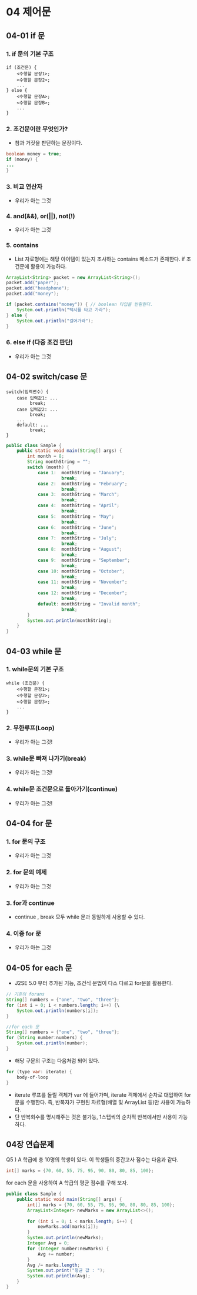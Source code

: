 # 04 제어문
## 04-01 if 문 
### 1. if 문의 기본 구조 
```plain
if (조건문) {
	<수행할 문장1>; 
	<수행할 문장2>; 
	... 
} else { 
	<수행할 문장A>;
	<수행할 문장B>; 
	... 
}
```

### 2. 조건문이란 무엇인가?
- 참과 거짓을 판단하는 문장이다. 
```java
boolean money = true; 
if (money) { 
...
}
```

### 3. 비교 연산자
- 우리가 아는 그것 

### 4. and(&&), or(||), not(!)
- 우리가 아는 그것 

### 5. contains
- List 자료형에는 해당 아이템이 있는지 조사하는 contains 메소드가 존재한다. if 조건문에 활용이 가능하다.
```java
ArrayList<String> packet = new ArrayList<String>();
packet.add("paper");
packet.add("headphone");
packet.add("money");

if (packet.contains("money")) { // boolean 타입을 반환한다. 
	System.out.println("택시를 타고 가라");
} else {
	System.out.println("걸어가라");
}
```

### 6. else if (다중 조건 판단)
- 우리가 아는 그것

## 04-02 switch/case 문
```Plain
switch(입력변수) {
    case 입력값1: ...
         break;
    case 입력값2: ...
         break;
    ...
    default: ...
         break;
}
```

```java
public class Sample {
    public static void main(String[] args) {
        int month = 8;
        String monthString = "";
        switch (month) {
            case 1:  monthString = "January";
                     break;
            case 2:  monthString = "February";
                     break;
            case 3:  monthString = "March";
                     break;
            case 4:  monthString = "April";
                     break;
            case 5:  monthString = "May";
                     break;
            case 6:  monthString = "June";
                     break;
            case 7:  monthString = "July";
                     break;
            case 8:  monthString = "August";
                     break;
            case 9:  monthString = "September";
                     break;
            case 10: monthString = "October";
                     break;
            case 11: monthString = "November";
                     break;
            case 12: monthString = "December";
                     break;
            default: monthString = "Invalid month";
                     break;
        }
        System.out.println(monthString);
    }
}
```

## 04-03 while 문

### 1. while문의 기본 구조 
```plain 
while (조건문) { 
	<수행할 문장1>; 
	<수행할 문장2>; 
	<수행할 문장3>; 
	... 
}
```

### 2. 무한루프(Loop)
- 우리가 아는 그것!

### 3. while문 빠져 나가기(break)
- 우리가 아는 그것!

### 4. while문 조건문으로 돌아가기(continue)
- 우리가 아는 그것! 


## 04-04 for 문
### 1. for 문의 구조
- 우리가 아는 그것

### 2. for 문의 예제
- 우리가 아는 그것 

### 3. for과 continue 
- continue , break 모두 while 문과 동일하게 사용할 수 있다. 

### 4. 이중 for 문
- 우리가 아는 그것

## 04-05 for each 문 
- J2SE 5.0 부터 추가된 기능, 조건식 문법이 다소 다르고 for문을 활용한다. 

```java
// 기존의 forans 
String[] numbers = {"one", "two", "three"};
for (int i = 0; i < numbers.length; i++) {\
	System.out.println(numbers[i]);
}
```

```java
//for each 문 
String[] numbers = {"one", "two", "three"};
for (String number:numbers) {
	System.out.println(number);
}
```

- 해당 구문의 구조는 다음처럼 되어 있다. 
```java
for (type var: iterate) { 
	body-of-loop 
}
```
- iterate 루프를 돌릴 객체가 var 에 들어가며, iterate 객체에서 순차로 대입하여 for문을 수행한다. 즉, 반복자가 구현된 자료형(배열 및 ArrayList 등)만 사용이 가능하다. 
- 단 반복회수를 명시해주는 것은 불가능, 1스텝씩의 순차적 반복에서만 사용이 가능하다. 

## 04장 연습문제

Q5 ) A 학급에 총 10명의 학생이 있다. 이 학생들의 중간고사 점수는 다음과 같다.

```java
int[] marks = {70, 60, 55, 75, 95, 90, 80, 80, 85, 100};
```

for each 문을 사용하여 A 학급의 평균 점수를 구해 보자.

```java
public class Sample {  
    public static void main(String[] args) {
	    int[] marks = {70, 60, 55, 75, 95, 90, 80, 80, 85, 100};     
		ArrayList<Integer> newMarks = new ArrayList<>();  
		
		for (int i = 0; i < marks.length; i++) {
			newMarks.add(marks[i]);
		}
		System.out.println(newMarks);
		Integer Avg = 0;
		for (Integer number:newMarks) {
			Avg += number;
		}
		Avg /= marks.length;
		System.out.print("평균 값 : ");
		System.out.println(Avg);
	}
}
```
